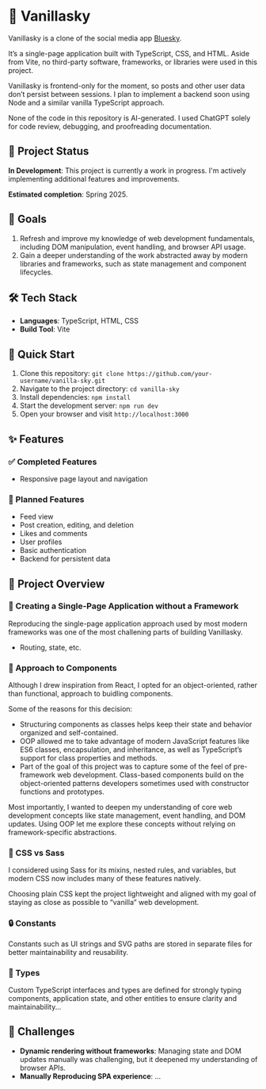 # 🍦 Vanillasky

Vanillasky is a clone of the social media app [Bluesky](https://bsky.app/).

It’s a single-page application built with TypeScript, CSS, and HTML. Aside from Vite, no third-party software, frameworks, or libraries were used in this project.

Vanillasky is frontend-only for the moment, so posts and other user data don’t persist between sessions. I plan to implement a backend soon using Node and a similar vanilla TypeScript approach.

None of the code in this repository is AI-generated. I used ChatGPT solely for code review, debugging, and proofreading documentation.

## 📌 Project Status

**In Development**: This project is currently a work in progress. I'm actively implementing additional features and improvements.

**Estimated completion**: Spring 2025.

## 🎯 Goals

1. Refresh and improve my knowledge of web development fundamentals, including DOM manipulation, event handling, and browser API usage.
2. Gain a deeper understanding of the work abstracted away by modern libraries and frameworks, such as state management and component lifecycles.

## 🛠️ Tech Stack

- **Languages**: TypeScript, HTML, CSS
- **Build Tool**: Vite

## 🚀 Quick Start

1. Clone this repository: `git clone https://github.com/your-username/vanilla-sky.git`
2. Navigate to the project directory: `cd vanilla-sky`
3. Install dependencies: `npm install`
4. Start the development server: `npm run dev`
5. Open your browser and visit `http://localhost:3000`

## ✨ Features

### ✅ Completed Features

- Responsive page layout and navigation

### 🌟 Planned Features

- Feed view
- Post creation, editing, and deletion
- Likes and comments
- User profiles
- Basic authentication
- Backend for persistent data

## 📁 Project Overview

### 🤔 Creating a Single-Page Application without a Framework

Reproducing the single-page application approach used by most modern frameworks was one of the most challening parts of building Vanillasky.

- Routing, state, etc.

### 🧩 Approach to Components

Although I drew inspiration from React, I opted for an object-oriented, rather than functional, approach to buidling components.

Some of the reasons for this decision:

- Structuring components as classes helps keep their state and behavior organized and self-contained.
- OOP allowed me to take advantage of modern JavaScript features like ES6 classes, encapsulation, and inheritance, as well as TypeScript’s support for class properties and methods.
- Part of the goal of this project was to capture some of the feel of pre-framework web development. Class-based components build on the object-oriented patterns developers sometimes used with constructor functions and prototypes.

Most importantly, I wanted to deepen my understanding of core web development concepts like state management, event handling, and DOM updates. Using OOP let me explore these concepts without relying on framework-specific abstractions.

### 💅 CSS vs Sass

I considered using Sass for its mixins, nested rules, and variables, but modern CSS now includes many of these features natively.

Choosing plain CSS kept the project lightweight and aligned with my goal of staying as close as possible to “vanilla” web development.

### 🔒 Constants

Constants such as UI strings and SVG paths are stored in separate files for better maintainability and reusability.

### 📐 Types

Custom TypeScript interfaces and types are defined for strongly typing components, application state, and other entities to ensure clarity and maintainability...

## 🤔 Challenges

- **Dynamic rendering without frameworks**: Managing state and DOM updates manually was challenging, but it deepened my understanding of browser APIs.
- **Manually Reproducing SPA experience**: ...

<!-- ## 📷 Demo

Coming soon

## ♿ Accessibility

- Keyboard-friendly navigation is being implemented.
- ARIA roles are planned to improve compatibility with screen readers. -->
